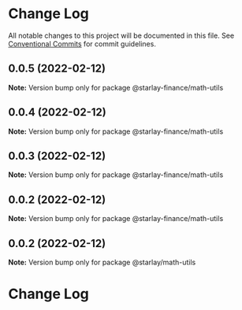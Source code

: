 # Change Log

All notable changes to this project will be documented in this file.
See [Conventional Commits](https://conventionalcommits.org) for commit guidelines.

## 0.0.5 (2022-02-12)

**Note:** Version bump only for package @starlay-finance/math-utils





## 0.0.4 (2022-02-12)

**Note:** Version bump only for package @starlay-finance/math-utils





## 0.0.3 (2022-02-12)

**Note:** Version bump only for package @starlay-finance/math-utils





## 0.0.2 (2022-02-12)

**Note:** Version bump only for package @starlay-finance/math-utils





## 0.0.2 (2022-02-12)

**Note:** Version bump only for package @starlay/math-utils





# Change Log
